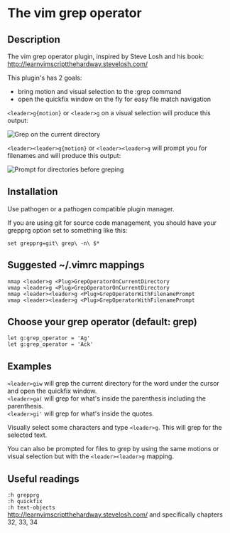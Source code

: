 # The vim grep operator

## Description

The vim grep operator plugin, inspired by Steve Losh and
his book: http://learnvimscriptthehardway.stevelosh.com/

This plugin's has 2 goals:

* bring motion and visual selection to the :grep command
* open the quickfix window on the fly for easy file match navigation

`<leader>g{motion}` or `<leader>g` on a visual selection will produce this output:

![Grep on the current directory](http://i.imgur.com/blQeg2R.png)

`<leader><leader>g{motion}` or `<leader><leader>g` will prompt you for filenames
and will produce this output:

![Prompt for directories before greping](http://i.imgur.com/wjCQhIG.png)

## Installation

Use pathogen or a pathogen compatible plugin manager.

If you are using git for source code management, you should have your grepprg
option set to something like this:

    set grepprg=git\ grep\ -n\ $*

## Suggested ~/.vimrc mappings

    nmap <leader>g <Plug>GrepOperatorOnCurrentDirectory
    vmap <leader>g <Plug>GrepOperatorOnCurrentDirectory
    nmap <leader><leader>g <Plug>GrepOperatorWithFilenamePrompt
    vmap <leader><leader>g <Plug>GrepOperatorWithFilenamePrompt

## Choose your grep operator (default: grep)

    let g:grep_operator = 'Ag'
    let g:grep_operator = 'Ack'

## Examples

`<leader>giw` will grep the current directory for the word under the cursor and
open the quickfix window.  
`<leader>ga(` will grep for what's inside the parenthesis including the
parenthesis.  
`<leader>gi'` will grep for what's inside the quotes.

Visually select some characters and type `<leader>g`. This will grep for the
selected text.

You can also be prompted for files to grep by using the same motions or visual
selection but with the `<leader><leader>g` mapping.

## Useful readings

`:h grepprg`  
`:h quickfix`  
`:h text-objects`  
http://learnvimscriptthehardway.stevelosh.com/ and specifically chapters 32, 33, 34
